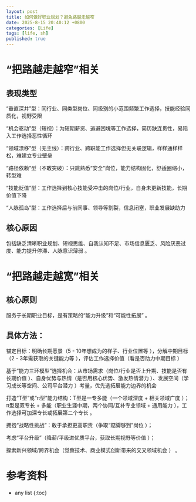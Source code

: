 ```yaml
---
layout: post
title: 如何做好职业规划？避免路越走越窄
date: 2025-8-15 20:40:12 +0800
categories: [Life]
tags: [life, sh]
published: true
---
```



# “把路越走越窄”相关

## 表现类型

“垂直深井”型：同行业、同类型岗位、同级别的小范围频繁工作选择，技能经验同质化，视野受限 

“机会驱动”型（短视）：为短期薪资、逃避困境等工作选择，简历缺连贯性，易陷入工作选择恶性循环  

“领域漂移”型（无主线）：跨行业、跨职能工作选择但无关联逻辑，样样通样样松，难建立专业壁垒  

“路径依赖”型（不敢突破）：只跳熟悉“安全”岗位，能力结构固化，舒适圈缩小，转型难  

“技能贬值”型：工作选择到核心技能受冲击的岗位/行业，自身未更新技能，长期价值下降  

“人脉孤岛”型：工作选择后与前同事、领导等割裂，信息闭塞，职业发展缺助力  

## 核心原因

包括缺乏清晰职业规划、短视思维、自我认知不足、市场信息匮乏、风险厌恶过度、能力提升停滞、人脉意识薄弱 。

# “把路越走越宽”相关

## 核心原则

服务于长期职业目标，是有策略的“能力升级”和“可能性拓展” 。

## 具体方法：  

锚定目标：明确长期愿景（5 - 10年想成为的样子、行业位置等 ），分解中期目标（2 - 3年需获取的关键能力等 ），评估工作选择价值（看是否助力中期目标 ） 

基于“能力三环模型”选择机会：从市场需求（岗位/行业是否上升期、技能是否有长期价值 ）、自身优势与热情（是否用核心优势、激发热情潜力 ）、发展空间（学习成长等空间、公司平台潜力 ）考量，优先选拓展能力边界的机会  

打造“T型”或“π型”能力结构：T型是一专多能（一个领域深度 + 相关领域广度 ）；π型是双专长 + 多能（职业生涯中期，两个协同/互补专业领域 + 通用能力 ），工作选择可加深专长或拓展第二个专长 。

拥抱“战略性挑战”：敢于承担更高职责（争取“踮脚够到”岗位 ）；

考虑“平台升级”（降薪/平级进优质平台，获取长期视野等价值 ）；

探索新兴领域/跨界机会（觉察技术、商业模式创新带来的交叉领域机会 ） 。

# 参考资料

* any list
{:toc}